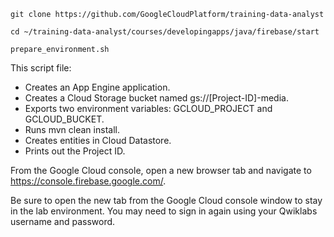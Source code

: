 `git clone https://github.com/GoogleCloudPlatform/training-data-analyst`

`cd ~/training-data-analyst/courses/developingapps/java/firebase/start`

`prepare_environment.sh`

This script file:

* Creates an App Engine application.
* Creates a Cloud Storage bucket named gs://[Project-ID]-media.
* Exports two environment variables: GCLOUD_PROJECT and GCLOUD_BUCKET.
* Runs mvn clean install.
* Creates entities in Cloud Datastore.
* Prints out the Project ID.

From the Google Cloud console, open a new browser tab and navigate to https://console.firebase.google.com/.

Be sure to open the new tab from the Google Cloud console window to stay in the lab environment. You may need to sign in again using your Qwiklabs username and password.
